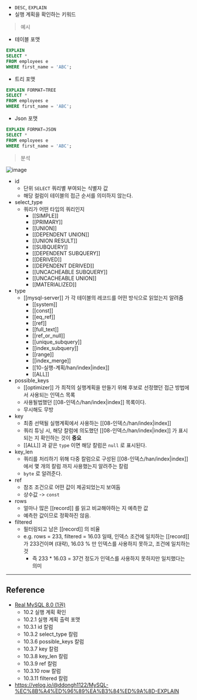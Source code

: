- `DESC`, `EXPLAIN` 
- 실행 계획을 확인하는 키워드

> 예시

- 테이블 포맷

```sql
EXPLAIN
SELECT *
FROM employees e
WHERE first_name = 'ABC';
```

- 트리 포맷

```sql
EXPLAIN FORMAT=TREE
SELECT *
FROM employees e
WHERE first_name = 'ABC';
```

- Json 포맷

```sql
EXPLAIN FORMAT=JSON
SELECT *
FROM employees e
WHERE first_name = 'ABC';
```

> 분석

![image](https://github.com/java-squid/real-mysql/assets/22140570/b96db4c3-4ef2-4fea-8d45-c6b8cf1cf082)

- id
	- 단위 `SELECT` 쿼리별 부여되는 식별자 값
	- 해당 컬럼이 테이블의 접근 순서를 의미하지 않는다.
- select_type
	- 쿼리가 어떤 타입의 쿼리인지 
		- [[SIMPLE]]
		- [[PRIMARY]]
		- [[UNION]]
		- [[DEPENDENT UNION]]
		- [[UNION RESULT]]
		- [[SUBQUERY]]
		- [[DEPENDENT SUBQUERY]]
		- [[DERIVED]]
		- [[DEPENDENT DERIVED]]
		- [[UNCACHEABLE SUBQUERY]]
		- [[UNCACHEABLE UNION]]
		- [[MATERIALIZED]]
- type
	- [[mysql-server]] 가 각 테이블의 레코드를 어떤 방식으로 읽었는지 알려줌
		- [[system]]
		- [[const]]
		- [[eq_ref]]
		- [[ref]]
		- [[full_text]]
		- [[ref_or_null]]
		- [[unique_subquery]]
		- [[index_subquery]]
		- [[range]]
		- [[index_merge]]
		- [[10-실행-계획/han/index|index]]
		- [[ALL]]
- possible_keys
	- [[optimizer]] 가 최적의 실행계획을 만들기 위해 후보로 선정했던 접근 방법에서 사용되는 인덱스 목록
	- 사용될법했던 [[08-인덱스/han/index|index]] 목록이다.
	- 무시해도 무방
- key
	- 최종 선택될 실행계획에서 사용하는 [[08-인덱스/han/index|index]]
	- 쿼리 튜닝 시, 해당 칼럼에 의도했던 [[08-인덱스/han/index|index]] 가 표시되는 지 확인하는 것이 **중요**
	- [[ALL]] 과 같은 `type` 이면 해당 칼럼은 `null` 로 표시된다.
- key_len
	- 쿼리를 처리하기 위해 다중 칼럼으로 구성된 [[08-인덱스/han/index|index]] 에서 몇 개의 칼럼 까지 사용했는지 알려주는 칼럼
	- `byte` 로 알려준다.
- ref
	- 참조 조건으로 어떤 값이 제공되었는지 보여둠
	- 상수값 -> `const`
- rows
	- 얼마나 많은 [[record]] 를 읽고 비교해야하는 지 예측한 값
	- 예측한 값이므로 정확하진 않음.
- filtered
	- 필터링되고 남은 [[record]] 의 비율
	- e.g. rows = 233, filtered = 16.03 일때, 인덱스 조건에 일치하는 [[record]] 가 233건이며 (대략), 16.03 % 만 인덱스를 사용하지 못하고, 조건에 일치하는 것
		- 즉 233 * 16.03 = 37건 정도가 인덱스를 사용하지 못하지만 일치했다는 의미
	


---
## Reference
 -  [Real MySQL 8.0 (1권)](https://product.kyobobook.co.kr/detail/S000001766482)
	- 10.2 실행 계획 확인
	- 10.2.1 실행 계획 출력 포맷
	- 10.3.1 id 칼럼
	- 10.3.2 select_type 칼럼
	- 10.3.6 possible_keys 칼럼
	- 10.3.7 key 칼럼
	- 10.3.8 key_len 칼럼
	- 10.3.9 ref 칼럼
	- 10.3.10 row 칼럼
	- 10.3.11 filtered 칼럼
- https://velog.io/@ddongh1122/MySQL-%EC%8B%A4%ED%96%89%EA%B3%84%ED%9A%8D-EXPLAIN